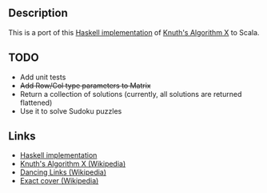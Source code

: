 ## Description

This is a port of this [Haskell implementation](https://github.com/jaapterwoerds/algorithmx)
of [Knuth's Algorithm X](http://en.wikipedia.org/wiki/Algorithm_X "Knuth's Algorithm X (Wikipedia)") to Scala.

## TODO

* Add unit tests
* ~~Add Row/Col type parameters to Matrix~~
* Return a collection of solutions (currently, all solutions are returned flattened)
* Use it to solve Sudoku puzzles

## Links

* [Haskell implementation](https://github.com/jaapterwoerds/algorithmx)
* [Knuth's Algorithm X (Wikipedia)](http://en.wikipedia.org/wiki/Algorithm_X "Knuth's Algorithm X (Wikipedia)")
* [Dancing Links (Wikipedia)](http://en.wikipedia.org/wiki/Dancing_Links "Dancing Links (Wikipedia)")
* [Exact cover (Wikipedia)](http://en.wikipedia.org/wiki/Exact_cover "Exact cover (Wikipedia)")
